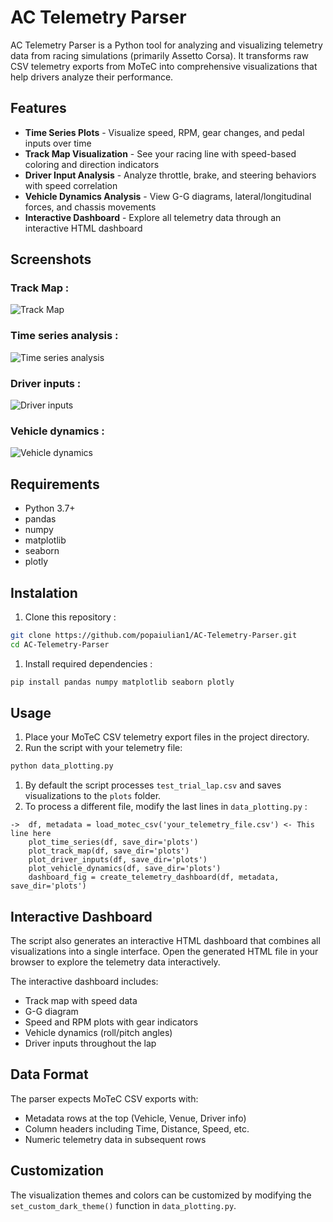 # AC Telemetry Parser
AC Telemetry Parser is a Python tool for analyzing and visualizing telemetry data from racing simulations (primarily Assetto Corsa). It transforms raw CSV telemetry exports from MoTeC into comprehensive visualizations that help drivers analyze their performance.  

## Features
- **Time Series Plots** - Visualize speed, RPM, gear changes, and pedal inputs over time  
- **Track Map Visualization** - See your racing line with speed-based coloring and direction indicators  
- **Driver Input Analysis** - Analyze throttle, brake, and steering behaviors with speed correlation  
- **Vehicle Dynamics Analysis** - View G-G diagrams, lateral/longitudinal forces, and chassis movements  
- **Interactive Dashboard** - Explore all telemetry data through an interactive HTML dashboard  

## Screenshots
### Track Map :
![Track Map](https://github.com/popaiulian1/AC-Telemetry-Parser/blob/main/plots/20250612_160823_track_map.png)  

### Time series analysis :
![Time series analysis](https://github.com/popaiulian1/AC-Telemetry-Parser/blob/main/plots/20250612_160823_time_series_plots.png)  

### Driver inputs :
![Driver inputs](https://github.com/popaiulian1/AC-Telemetry-Parser/blob/main/plots/20250612_160823_driver_inputs.png)  

### Vehicle dynamics :
![Vehicle dynamics](https://github.com/popaiulian1/AC-Telemetry-Parser/blob/main/plots/20250612_160823_vehicle_dynamics.png)  

## Requirements
- Python 3.7+  
- pandas  
- numpy  
- matplotlib  
- seaborn  
- plotly  

## Instalation
1. Clone this repository :  

```bash
git clone https://github.com/popaiulian1/AC-Telemetry-Parser.git
cd AC-Telemetry-Parser
```

1. Install required dependencies :  

```bash
pip install pandas numpy matplotlib seaborn plotly
```

## Usage
1. Place your MoTeC CSV telemetry export files in the project directory.  
1. Run the script with your telemetry file:  
```bash
python data_plotting.py
```
1. By default the script processes `test_trial_lap.csv` and saves visualizations to the `plots` folder.  
1. To process a different file, modify the last lines in `data_plotting.py` :
```
->  df, metadata = load_motec_csv('your_telemetry_file.csv') <- This line here
    plot_time_series(df, save_dir='plots')
    plot_track_map(df, save_dir='plots')
    plot_driver_inputs(df, save_dir='plots')
    plot_vehicle_dynamics(df, save_dir='plots')
    dashboard_fig = create_telemetry_dashboard(df, metadata, save_dir='plots')
```

## Interactive Dashboard
The script also generates an interactive HTML dashboard that combines all visualizations into a single interface. Open the generated HTML file in your browser to explore the telemetry data interactively.  
  
The interactive dashboard includes:
- Track map with speed data
- G-G diagram
- Speed and RPM plots with gear indicators
- Vehicle dynamics (roll/pitch angles)
- Driver inputs throughout the lap

## Data Format
The parser expects MoTeC CSV exports with:

- Metadata rows at the top (Vehicle, Venue, Driver info)
- Column headers including Time, Distance, Speed, etc.
- Numeric telemetry data in subsequent rows

## Customization
The visualization themes and colors can be customized by modifying the `set_custom_dark_theme()` function in `data_plotting.py`.